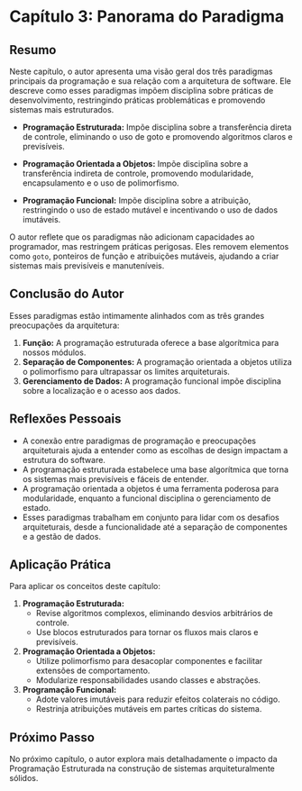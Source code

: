 # Capítulo 3: Panorama do Paradigma

## Resumo
Neste capítulo, o autor apresenta uma visão geral dos três paradigmas principais da programação e sua relação com a arquitetura de software. Ele descreve como esses paradigmas impõem disciplina sobre práticas de desenvolvimento, restringindo práticas problemáticas e promovendo sistemas mais estruturados.

- **Programação Estruturada:**
  Impõe disciplina sobre a transferência direta de controle, eliminando o uso de goto e promovendo algoritmos claros e previsíveis.

- **Programação Orientada a Objetos:**
  Impõe disciplina sobre a transferência indireta de controle, promovendo modularidade, encapsulamento e o uso de polimorfismo.

- **Programação Funcional:**
  Impõe disciplina sobre a atribuição, restringindo o uso de estado mutável e incentivando o uso de dados imutáveis.

O autor reflete que os paradigmas não adicionam capacidades ao programador, mas restringem práticas perigosas. Eles removem elementos como `goto`, ponteiros de função e atribuições mutáveis, ajudando a criar sistemas mais previsíveis e manuteníveis.

## Conclusão do Autor
Esses paradigmas estão intimamente alinhados com as três grandes preocupações da arquitetura:

1. **Função:** A programação estruturada oferece a base algorítmica para nossos módulos.
2. **Separação de Componentes:** A programação orientada a objetos utiliza o polimorfismo para ultrapassar os limites arquiteturais.
3. **Gerenciamento de Dados:** A programação funcional impõe disciplina sobre a localização e o acesso aos dados.

## Reflexões Pessoais
- A conexão entre paradigmas de programação e preocupações arquiteturais ajuda a entender como as escolhas de design impactam a estrutura do software.
- A programação estruturada estabelece uma base algorítmica que torna os sistemas mais previsíveis e fáceis de entender.
- A programação orientada a objetos é uma ferramenta poderosa para modularidade, enquanto a funcional disciplina o gerenciamento de estado.
- Esses paradigmas trabalham em conjunto para lidar com os desafios arquiteturais, desde a funcionalidade até a separação de componentes e a gestão de dados.

## Aplicação Prática
Para aplicar os conceitos deste capítulo:

1. **Programação Estruturada:**
    - Revise algoritmos complexos, eliminando desvios arbitrários de controle.
    - Use blocos estruturados para tornar os fluxos mais claros e previsíveis.
2. **Programação Orientada a Objetos:**
    - Utilize polimorfismo para desacoplar componentes e facilitar extensões de comportamento.
    - Modularize responsabilidades usando classes e abstrações.
3. **Programação Funcional:**
    - Adote valores imutáveis para reduzir efeitos colaterais no código.
    - Restrinja atribuições mutáveis em partes críticas do sistema.

## Próximo Passo
No próximo capítulo, o autor explora mais detalhadamente o impacto da Programação Estruturada na construção de sistemas arquiteturalmente sólidos.
